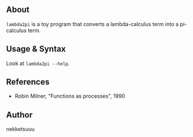 ## About

`lambda2pi` is a toy program that converts a lambda-calculus term into a pi-calculus term.

## Usage & Syntax

Look at `lambda2pi --help`.

## References

* Robin Milner, "Functions as processes", 1990

## Author

nekketsuuu
